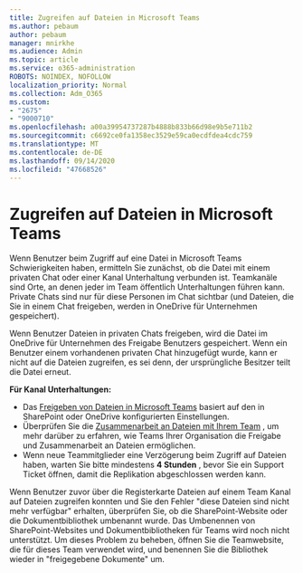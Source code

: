```yaml
---
title: Zugreifen auf Dateien in Microsoft Teams
ms.author: pebaum
author: pebaum
manager: mnirkhe
ms.audience: Admin
ms.topic: article
ms.service: o365-administration
ROBOTS: NOINDEX, NOFOLLOW
localization_priority: Normal
ms.collection: Adm_O365
ms.custom:
- "2675"
- "9000710"
ms.openlocfilehash: a00a39954737287b4888b833b66d98e9b5e711b2
ms.sourcegitcommit: c6692ce0fa1358ec3529e59ca0ecdfdea4cdc759
ms.translationtype: MT
ms.contentlocale: de-DE
ms.lasthandoff: 09/14/2020
ms.locfileid: "47668526"
---
```

# <a name="accessing-files-in-microsoft-teams"></a>Zugreifen auf Dateien in Microsoft Teams

Wenn Benutzer beim Zugriff auf eine Datei in Microsoft Teams Schwierigkeiten haben, ermitteln Sie zunächst, ob die Datei mit einem privaten Chat oder einer Kanal Unterhaltung verbunden ist. Teamkanäle sind Orte, an denen jeder im Team öffentlich Unterhaltungen führen kann. Private Chats sind nur für diese Personen im Chat sichtbar (und Dateien, die Sie in einem Chat freigeben, werden in OneDrive für Unternehmen gespeichert).

Wenn Benutzer Dateien in privaten Chats freigeben, wird die Datei im OneDrive für Unternehmen des Freigabe Benutzers gespeichert. Wenn ein Benutzer einem vorhandenen privaten Chat hinzugefügt wurde, kann er nicht auf die Dateien zugreifen, es sei denn, der ursprüngliche Besitzer teilt die Datei erneut.    

**Für Kanal Unterhaltungen:**

- Das [Freigeben von Dateien in Microsoft Teams](https://docs.microsoft.com/MicrosoftTeams/sharing-files-in-teams) basiert auf den in SharePoint oder OneDrive konfigurierten Einstellungen. 
- Überprüfen Sie die [Zusammenarbeit an Dateien mit Ihrem Team](https://support.office.com/article/Collaborate-on-files-with-your-Team-9b200289-dbac-4823-85bd-628a5c7bb0ae) , um mehr darüber zu erfahren, wie Teams Ihrer Organisation die Freigabe und Zusammenarbeit an Dateien ermöglichen. 
- Wenn neue Teammitglieder eine Verzögerung beim Zugriff auf Dateien haben, warten Sie bitte mindestens **4 Stunden** , bevor Sie ein Support Ticket öffnen, damit die Replikation abgeschlossen werden kann. 

Wenn Benutzer zuvor über die Registerkarte Dateien auf einem Team Kanal auf Dateien zugreifen konnten und Sie den Fehler "diese Dateien sind nicht mehr verfügbar" erhalten, überprüfen Sie, ob die SharePoint-Website oder die Dokumentbibliothek umbenannt wurde. Das Umbenennen von SharePoint-Websites und Dokumentbibliotheken für Teams wird noch nicht unterstützt. Um dieses Problem zu beheben, öffnen Sie die Teamwebsite, die für dieses Team verwendet wird, und benennen Sie die Bibliothek wieder in "freigegebene Dokumente" um.
